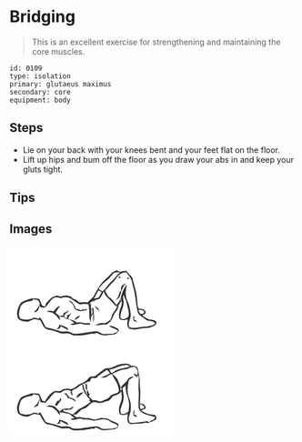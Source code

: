 # Bridging
> This is an excellent exercise for strengthening and maintaining the core muscles.

``` 
id: 0109 
type: isolation 
primary: glutaeus maximus 
secondary: core 
equipment: body 
``` 

## Steps

 - Lie on your back with your knees bent and your feet flat on the floor.
 - Lift up hips and bum off the floor as you draw your abs in and keep your gluts tight.

## Tips


## Images

<svg width="218pt" height="125pt" viewBox="0 0 218 125" xmlns="http://www.w3.org/2000/svg"><g fill="#FFF"><path d="M0 0h218v125H0V0m134.48 36.55c-3.32 3.64-7.19 6.7-10.6 10.25-6.15 5.95-9.33 14.06-13.75 21.21-2.44 2.11-4.92 4.17-6.74 6.89-3.71-1.01-7.5-.32-11.25-.11-1.37-.86-2.49-2.05-3.64-3.17-3.04-.6-5.72-2.13-7.65-4.57-1.81-.48-3.62-.95-5.42-1.43-2.89.16-5.77.53-8.41 1.79-1.88-.78-3.86-2.11-5.94-1.2-5.61 1.38-9.29 5.9-13.03 9.92-.39 1.42-.8 2.83-1.21 4.24-1.23-.41-2.46-.81-3.69-1.2-1.58-2.92-2.48-6.15-4.14-9.03-4.33-.34-8.94-1.39-13.09.35-4.06 1.6-8.67 2.47-11.77 5.79-3.32 5.79-5.95 12.96-2.98 19.48 2.25 3.08 6.38 3.89 9.94 4.44 4.29.9 7.66-2.72 11.68-3.35 2.49.25 4.91.92 7.37 1.41.2.31.62.93.83 1.24 2.55 3.98 3.9 9.61 9.05 11.06 5.68.77 11.13 2.56 16.43 4.71 4.06 1.92 8.6-.49 12.73 1.04 2.25.82 4.32 2.32 6.82 2.26 5.98.09 12.01-.3 17.85-1.63 2.9-.5 5.9-1.42 8.8-.45 1.35-3.11 4.43-.39 6.44.56 4.73 2.4 9.99.62 14.96.46 4.01.08 8.21-1.43 10.17-5.15l-1.12-2.69c-3.66-1.8-7.58-4.57-11.85-3.75 3.73 3.02 8.91 3.37 12.29 6.93-2.32 1.52-4.92 2.46-7.48 3.46-3.86-.2-7.71.42-11.57.32-3.48-.03-5.97-2.91-9.22-3.7-9.82.39-19.41 3.5-29.28 3.24-3.01.05-5.27-2.23-8.11-2.81-3.28-.97-6.66.37-9.98-.08-4.99-2-10.26-3.14-15.44-4.54-1.95-.58-4.67-.3-5.6-2.53-2.1-4.2-3.91-8.67-7.22-12.1-.63 4.7-5.14-.15-7.72 1.12-5.53 2.68-12.21 3.22-17.9.8-2.88-4.98-1.04-11.27.75-16.36 3.37-5.03 9.7-6.07 15.25-6.87.22-.51.65-1.52.87-2.03 2.33.42 4.72.63 6.98 1.38.83 1.42 1.4 2.98 2.1 4.46l-.44 1.57c-2.38 3.04-3.66 7.05-7.29 8.93.49.27.99.54 1.48.81 4.15-1.33 5.39-5.48 5.85-9.38.63 3.52 3.57 3.25 6.3 3.2 5.8-3.23 7.36-10.8 13.69-13.31 2.65-.72 5.23-.02 7.68 1.03 5.17-2.08 11.97-2.1 16.01 2.26 2.86 2.02 5.91 3.76 8.81 5.71 4.12-.08 8.3-1.35 12.35.11.33 5.49.95 10.97.88 16.48-.11 2.52 1.07 4.83 1.71 7.21.5-3.86-.26-8.43 3.09-11.19.24 3.65.1 7.32.34 10.97 2.21-6.04.01-12.47.34-18.69-.54.06-1.63.19-2.17.25.32 2.05.65 4.09 1.01 6.13-.58.75-1.17 1.48-1.77 2.22.11-4.49-.32-8.96-.52-13.43-.39-.44-1.17-1.33-1.56-1.78 1.61-1.12 3.23-2.21 4.93-3.2l-.79 2.58c1.57-3.34 5.2-3.84 8.35-4.76 2.97-2.65 4.05-6.69 6.27-9.91 1 7.01 7.9 10.03 11.88 15.1 1.76 1.59 2.93 4.71 5.78 4.3-1.35 2.68-2.54 5.5-4.68 7.68-2.46 2.38-2.4 6.03-3.76 8.98-1.46 2.08-3.51 3.65-5.82 4.69-2.12 1.53-4.67.88-7.09.82-2.92.5-5.66 1.81-8.25 3.2 5.28.03 10.42-1.87 15.75-.85.27-.38.8-1.13 1.07-1.5 5.33-2.29 6.75-8.59 8.98-13.37 2.67-3.15 5.56-6.52 5.39-10.95 1.39-1.87 2.79-3.75 3.76-5.88-.46-.77-.92-1.53-1.39-2.28-.86 3.18-3.22 5.57-5.2 8.08-2.44-3.9-5.39-7.48-9.07-10.26-2.97-2.15-4.03-5.78-5.88-8.78 1.85-1.63 3.46-3.5 4.95-5.45 2.75-3.6 6.77-6.05 9.1-10 2.84-5.05 8.15-8.7 14.03-8.86 1.79 2.47 3.63 4.92 5.34 7.45 2.05 3.18 2.33 7.03 3.26 10.6 3.53 11.04 3.77 22.75 6.18 34.03.88 2.79 3.01 5.13 5.63 6.43 3.4 1.96 6.12 6.27 10.52 5.6 2.6.75 6 .7 7.1 3.73-4.35 3.2-9.79 3.74-15 3.92-5.77.65-11.56 2.26-17.38 1.32-1.42-.25-2.44-1.75-2.41-3.15-.57-5.23 3.26-9.78 2.51-15.01-.52-4.71-1.44-9.43-2.94-13.94-1.68-3.21-2.92-6.64-3.45-10.23-1-4.82.85-9.56 1.13-14.35-4.54 5.36-6.77 12.12-8.15 18.9.58-.17 1.72-.52 2.29-.7l-1.5.6c.8 3.11 1.25 6.51.1 9.6-1.3 3.6-2.98 7.19-2.96 11.11-.06 2.29-.23 5.26 2.1 6.56 2.97 1.44 6.44.39 9.42-.5-.36 4.07-1.77 9.15 1.79 12.26 2.33 1.23 5.11.87 7.62 1.45 5.55-.88 11.06-2.36 16.72-2.25 2.88.05 5.5-1.4 8.06-2.54 1.74-1.07 4.35-2.38 3.63-4.89-1.05-3.12-4.93-3.13-7.65-3.63-4.23-.34-7.59-3.11-10.75-5.66 2.29-.88 4.75-1.93 4.31-4.88-.94-.98-1.85-1.98-2.76-2.99-2.22-.58-4.5-.83-6.79-.9l.39-.15c-2.09-3.24-1.5-7.33-2.11-10.98-.37-10.25-4.03-19.95-6.44-29.8-2.47-3.08-5.41-5.76-7.89-8.84-2.74.17-5.45.65-8.13 1.21-1.21-.37-2.42-.73-3.64-1.06.04-.27.12-.81.16-1.07-2.83 1.01-5.86 1.87-7.92 4.21m8.79 5.82c1.56.01 3.13 0 4.7-.03-1.26-.67-2.55-1.25-3.85-1.8-.21.45-.64 1.37-.85 1.83m12.38-.27c-.54 1.65-.02 2.26 1.56 1.84.54-1.64.02-2.25-1.56-1.84m-7.59 10.96c-1.27 2.19-1.68 4.93-.27 7.16.65-4.29 2.95-7.72 6.02-10.63-2 .96-4.22 1.79-5.75 3.47m-1.88 5.76c-1.25 3.4-2.08 6.97-3.77 10.2-.93.92-1.82 1.89-2.62 2.92 2.03-1.19 4.51-2.28 5.38-4.64 1.08-2.71 3.17-5.75 1.01-8.48m-68.1 13.96c3.54 2.53 7.37 5.84 7.77 10.47 2.26 2.02 5.21 2.82 8.14 3.17 2.89-.53 5.72-1.47 8.7-1.36-.97-.6-1.92-1.21-2.88-1.82l-.2 1.23c-.78-.12-2.35-.36-3.13-.49-.57.35-1.72 1.03-2.29 1.37-2.08-1.15-4.34-1.92-6.7-2.18-.49-1.21-.98-2.41-1.44-3.63-2.18-2.59-3.75-7.6-7.97-6.76m-20.36 14.1c-2.9-1.09-6.17-1.52-8.89.28 4.04.15 8.18.8 11.12 3.83 2.96 1.73 3.78 5.56 6.95 6.94-.45-1.97-1.13-3.85-1.74-5.76-1.42-1.06-2.83-2.14-4.24-3.22 1.04-3.63 3.97-6.18 5.58-9.51-4.02.87-6.05 4.77-8.78 7.44m54.07-7.17c2.16 2.49 4.95 4.46 6.31 7.58-.3-1.45-.47-2.94-.97-4.33-1.4-1.58-3.47-2.37-5.34-3.25m-40.7 9.43c-.05.79-.16 2.36-.21 3.14-1.81-.21-3.53.05-5.19.8 1.45 1.19 3.31 1.36 4.94.47 1.84 3.02 6.01 2.9 9.07 3.88 1.93 1.7 3.98 3.27 6.04 4.82-1.87.36-3.74.75-5.58 1.23 4.81 3.3 10.2-1.8 15.27-.12 3.49 1.18 7.18 1 10.8.86.04-.35.1-1.05.13-1.4-.54-.2-1.63-.58-2.17-.78-5.37 1.46-10.47-2.34-15.79-.59-.7-.6-1.4-1.21-2.1-1.82-3.13-1-6.12-2.38-9.19-3.57 1.23-2.44 2.98-4.57 4.31-6.95-1.35.83-2.66 1.74-3.94 2.67-.39-.02-1.17-.05-1.55-.06-.04.97-.1 2.9-.14 3.87-1.27-.33-2.54-.68-3.81-1.04.39-1.53.81-3.05 1.23-4.57 2.31-.91 4.07-2.68 5.12-4.92-2.39 1.4-4.67 3.01-7.24 4.08m14.61 8.68c3.26-.54 5.49-3.14 7.64-5.4-3.51.09-5.95 2.56-7.64 5.4m77.37-4.59c.15 1.82.18 3.65.52 5.45 1.06 1.71 3.21 1.7 4.97 1.5-1.47-1.03-2.96-2.01-4.46-2.99.24-1.31.47-2.61.7-3.91-.43-.01-1.3-.04-1.73-.05m-97.89 10.98c.75 2.68-1.34 4.35-2.98 6.04 2.61-.18 5.03-.98 5.32-3.95 3.34 1.8 6.67 3.6 10.03 5.35-.27-.76-.83-2.27-1.1-3.02-3.41-2.18-7.37-3.44-11.27-4.42z"/><path d="M137.52 36.27c2.67-1.45 5.65-.75 8.53-.91-2.5 1.66-4.69 3.78-6.3 6.33-1.96 3.04-4.96 5.13-7.46 7.68-3.56 3.45-5.56 8.32-9.9 11-1.63-1.19-3.28-2.35-4.88-3.59 3.65-5.08 8.47-9.14 13.32-13.03 2.26-2.46 4.28-5.14 6.69-7.48zM117.42 58.79c1.38.87 2.75 1.75 4.13 2.61-1.41 2.41-2.59 4.95-4.14 7.28-2.01.64-4.18.62-6.21 1.22 2.45-3.49 3.98-7.5 6.22-11.11zM150.38 76.85c1.04-3.95-1.62-7.83-.23-11.75 4.19 7.37 5.74 15.77 7.2 24.01.19 1.63-.37 3.24-.78 4.8-2.38 1.72-5.23 3.51-8.31 2.97-1.98-.74-2.09-3.07-1.81-4.84.37-5.3 3.49-9.91 3.93-15.19zM169.88 84.61c2.67.25 7.45-.33 7.68 3.44-.58 2.17-2.99 1.79-4.71 2.18-1.17-1.77-2.54-3.48-2.97-5.62z"/></g><g fill="#333"><path d="M134.48 36.55c2.06-2.34 5.09-3.2 7.92-4.21-.04.26-.12.8-.16 1.07 1.22.33 2.43.69 3.64 1.06 2.68-.56 5.39-1.04 8.13-1.21 2.48 3.08 5.42 5.76 7.89 8.84 2.41 9.85 6.07 19.55 6.44 29.8.61 3.65.02 7.74 2.11 10.98l-.39.15c2.29.07 4.57.32 6.79.9.91 1.01 1.82 2.01 2.76 2.99.44 2.95-2.02 4-4.31 4.88 3.16 2.55 6.52 5.32 10.75 5.66 2.72.5 6.6.51 7.65 3.63.72 2.51-1.89 3.82-3.63 4.89-2.56 1.14-5.18 2.59-8.06 2.54-5.66-.11-11.17 1.37-16.72 2.25-2.51-.58-5.29-.22-7.62-1.45-3.56-3.11-2.15-8.19-1.79-12.26-2.98.89-6.45 1.94-9.42.5-2.33-1.3-2.16-4.27-2.1-6.56-.02-3.92 1.66-7.51 2.96-11.11 1.15-3.09.7-6.49-.1-9.6l1.5-.6c-.57.18-1.71.53-2.29.7 1.38-6.78 3.61-13.54 8.15-18.9-.28 4.79-2.13 9.53-1.13 14.35.53 3.59 1.77 7.02 3.45 10.23 1.5 4.51 2.42 9.23 2.94 13.94.75 5.23-3.08 9.78-2.51 15.01-.03 1.4.99 2.9 2.41 3.15 5.82.94 11.61-.67 17.38-1.32 5.21-.18 10.65-.72 15-3.92-1.1-3.03-4.5-2.98-7.1-3.73-4.4.67-7.12-3.64-10.52-5.6-2.62-1.3-4.75-3.64-5.63-6.43-2.41-11.28-2.65-22.99-6.18-34.03-.93-3.57-1.21-7.42-3.26-10.6-1.71-2.53-3.55-4.98-5.34-7.45-5.88.16-11.19 3.81-14.03 8.86-2.33 3.95-6.35 6.4-9.1 10-1.49 1.95-3.1 3.82-4.95 5.45 1.85 3 2.91 6.63 5.88 8.78 3.68 2.78 6.63 6.36 9.07 10.26 1.98-2.51 4.34-4.9 5.2-8.08.47.75.93 1.51 1.39 2.28-.97 2.13-2.37 4.01-3.76 5.88.17 4.43-2.72 7.8-5.39 10.95-2.23 4.78-3.65 11.08-8.98 13.37-.27.37-.8 1.12-1.07 1.5-5.33-1.02-10.47.88-15.75.85 2.59-1.39 5.33-2.7 8.25-3.2 2.42.06 4.97.71 7.09-.82 2.31-1.04 4.36-2.61 5.82-4.69 1.36-2.95 1.3-6.6 3.76-8.98 2.14-2.18 3.33-5 4.68-7.68-2.85.41-4.02-2.71-5.78-4.3-3.98-5.07-10.88-8.09-11.88-15.1-2.22 3.22-3.3 7.26-6.27 9.91-3.15.92-6.78 1.42-8.35 4.76l.79-2.58c-1.7.99-3.32 2.08-4.93 3.2.39.45 1.17 1.34 1.56 1.78.2 4.47.63 8.94.52 13.43.6-.74 1.19-1.47 1.77-2.22-.36-2.04-.69-4.08-1.01-6.13.54-.06 1.63-.19 2.17-.25-.33 6.22 1.87 12.65-.34 18.69-.24-3.65-.1-7.32-.34-10.97-3.35 2.76-2.59 7.33-3.09 11.19-.64-2.38-1.82-4.69-1.71-7.21.07-5.51-.55-10.99-.88-16.48-4.05-1.46-8.23-.19-12.35-.11-2.9-1.95-5.95-3.69-8.81-5.71-4.04-4.36-10.84-4.34-16.01-2.26-2.45-1.05-5.03-1.75-7.68-1.03-6.33 2.51-7.89 10.08-13.69 13.31-2.73.05-5.67.32-6.3-3.2-.46 3.9-1.7 8.05-5.85 9.38-.49-.27-.99-.54-1.48-.81 3.63-1.88 4.91-5.89 7.29-8.93l.44-1.57c-.7-1.48-1.27-3.04-2.1-4.46-2.26-.75-4.65-.96-6.98-1.38-.22.51-.65 1.52-.87 2.03-5.55.8-11.88 1.84-15.25 6.87-1.79 5.09-3.63 11.38-.75 16.36 5.69 2.42 12.37 1.88 17.9-.8 2.58-1.27 7.09 3.58 7.72-1.12 3.31 3.43 5.12 7.9 7.22 12.1.93 2.23 3.65 1.95 5.6 2.53 5.18 1.4 10.45 2.54 15.44 4.54 3.32.45 6.7-.89 9.98.08 2.84.58 5.1 2.86 8.11 2.81 9.87.26 19.46-2.85 29.28-3.24 3.25.79 5.74 3.67 9.22 3.7 3.86.1 7.71-.52 11.57-.32 2.56-1 5.16-1.94 7.48-3.46-3.38-3.56-8.56-3.91-12.29-6.93 4.27-.82 8.19 1.95 11.85 3.75l1.12 2.69c-1.96 3.72-6.16 5.23-10.17 5.15-4.97.16-10.23 1.94-14.96-.46-2.01-.95-5.09-3.67-6.44-.56-2.9-.97-5.9-.05-8.8.45-5.84 1.33-11.87 1.72-17.85 1.63-2.5.06-4.57-1.44-6.82-2.26-4.13-1.53-8.67.88-12.73-1.04-5.3-2.15-10.75-3.94-16.43-4.71-5.15-1.45-6.5-7.08-9.05-11.06-.21-.31-.63-.93-.83-1.24-2.46-.49-4.88-1.16-7.37-1.41-4.02.63-7.39 4.25-11.68 3.35-3.56-.55-7.69-1.36-9.94-4.44-2.97-6.52-.34-13.69 2.98-19.48 3.1-3.32 7.71-4.19 11.77-5.79 4.15-1.74 8.76-.69 13.09-.35 1.66 2.88 2.56 6.11 4.14 9.03 1.23.39 2.46.79 3.69 1.2.41-1.41.82-2.82 1.21-4.24 3.74-4.02 7.42-8.54 13.03-9.92 2.08-.91 4.06.42 5.94 1.2 2.64-1.26 5.52-1.63 8.41-1.79 1.8.48 3.61.95 5.42 1.43 1.93 2.44 4.61 3.97 7.65 4.57 1.15 1.12 2.27 2.31 3.64 3.17 3.75-.21 7.54-.9 11.25.11 1.82-2.72 4.3-4.78 6.74-6.89 4.42-7.15 7.6-15.26 13.75-21.21 3.41-3.55 7.28-6.61 10.6-10.25m3.04-.28c-2.41 2.34-4.43 5.02-6.69 7.48-4.85 3.89-9.67 7.95-13.32 13.03 1.6 1.24 3.25 2.4 4.88 3.59 4.34-2.68 6.34-7.55 9.9-11 2.5-2.55 5.5-4.64 7.46-7.68 1.61-2.55 3.8-4.67 6.3-6.33-2.88.16-5.86-.54-8.53.91m-20.1 22.52c-2.24 3.61-3.77 7.62-6.22 11.11 2.03-.6 4.2-.58 6.21-1.22 1.55-2.33 2.73-4.87 4.14-7.28-1.38-.86-2.75-1.74-4.13-2.61m32.96 18.06c-.44 5.28-3.56 9.89-3.93 15.19-.28 1.77-.17 4.1 1.81 4.84 3.08.54 5.93-1.25 8.31-2.97.41-1.56.97-3.17.78-4.8-1.46-8.24-3.01-16.64-7.2-24.01-1.39 3.92 1.27 7.8.23 11.75m19.5 7.76c.43 2.14 1.8 3.85 2.97 5.62 1.72-.39 4.13-.01 4.71-2.18-.23-3.77-5.01-3.19-7.68-3.44z"/><path d="M143.27 42.37c.21-.46.64-1.38.85-1.83 1.3.55 2.59 1.13 3.85 1.8-1.57.03-3.14.04-4.7.03zM155.65 42.1c1.58-.41 2.1.2 1.56 1.84-1.58.42-2.1-.19-1.56-1.84zM148.06 53.06c1.53-1.68 3.75-2.51 5.75-3.47-3.07 2.91-5.37 6.34-6.02 10.63-1.41-2.23-1-4.97.27-7.16zM146.18 58.82c2.16 2.73.07 5.77-1.01 8.48-.87 2.36-3.35 3.45-5.38 4.64.8-1.03 1.69-2 2.62-2.92 1.69-3.23 2.52-6.8 3.77-10.2zM78.08 72.78c4.22-.84 5.79 4.17 7.97 6.76.46 1.22.95 2.42 1.44 3.63 2.36.26 4.62 1.03 6.7 2.18.57-.34 1.72-1.02 2.29-1.37.78.13 2.35.37 3.13.49l.2-1.23c.96.61 1.91 1.22 2.88 1.82-2.98-.11-5.81.83-8.7 1.36-2.93-.35-5.88-1.15-8.14-3.17-.4-4.63-4.23-7.94-7.77-10.47zM57.72 86.88c2.73-2.67 4.76-6.57 8.78-7.44-1.61 3.33-4.54 5.88-5.58 9.51 1.41 1.08 2.82 2.16 4.24 3.22.61 1.91 1.29 3.79 1.74 5.76-3.17-1.38-3.99-5.21-6.95-6.94-2.94-3.03-7.08-3.68-11.12-3.83 2.72-1.8 5.99-1.37 8.89-.28zM111.79 79.71c1.87.88 3.94 1.67 5.34 3.25.5 1.39.67 2.88.97 4.33-1.36-3.12-4.15-5.09-6.31-7.58z"/><path d="M71.09 89.14c2.57-1.07 4.85-2.68 7.24-4.08-1.05 2.24-2.81 4.01-5.12 4.92-.42 1.52-.84 3.04-1.23 4.57 1.27.36 2.54.71 3.81 1.04.04-.97.1-2.9.14-3.87.38.01 1.16.04 1.55.06 1.28-.93 2.59-1.84 3.94-2.67-1.33 2.38-3.08 4.51-4.31 6.95 3.07 1.19 6.06 2.57 9.19 3.57.7.61 1.4 1.22 2.1 1.82 5.32-1.75 10.42 2.05 15.79.59.54.2 1.63.58 2.17.78-.03.35-.09 1.05-.13 1.4-3.62.14-7.31.32-10.8-.86-5.07-1.68-10.46 3.42-15.27.12 1.84-.48 3.71-.87 5.58-1.23-2.06-1.55-4.11-3.12-6.04-4.82-3.06-.98-7.23-.86-9.07-3.88-1.63.89-3.49.72-4.94-.47a9.642 9.642 0 0 1 5.19-.8c.05-.78.16-2.35.21-3.14z"/><path d="M85.7 97.82c1.69-2.84 4.13-5.31 7.64-5.4-2.15 2.26-4.38 4.86-7.64 5.4zM163.07 93.23c.43.01 1.3.04 1.73.05-.23 1.3-.46 2.6-.7 3.91 1.5.98 2.99 1.96 4.46 2.99-1.76.2-3.91.21-4.97-1.5-.34-1.8-.37-3.63-.52-5.45zM65.18 104.21c3.9.98 7.86 2.24 11.27 4.42.27.75.83 2.26 1.1 3.02-3.36-1.75-6.69-3.55-10.03-5.35-.29 2.97-2.71 3.77-5.32 3.95 1.64-1.69 3.73-3.36 2.98-6.04z"/></g></svg>
<svg width="218pt" height="125pt" viewBox="0 0 218 125" xmlns="http://www.w3.org/2000/svg"><g fill="#FFF"><path d="M0 0h218v125H0V0m134.17 35.75c-2.8 1.22-6.13-.13-8.77 1.56-4.52 2.68-8.29 6.42-12.49 9.52-2.12.4-4.36.22-6.43.86-2.66 1.58-3.78 4.89-6.74 6.08-3.6 2.56-8.23 3.4-11.38 6.58-1.96 2.08-4.97 2.42-7.37 3.78-4.37-1.25-9.3-.98-13.07 1.75-2.59 2.15-6.08-.44-8.9 1.01-5.99 2.45-9.16 8.44-12.56 13.54-1.12-.45-2.24-.87-3.37-1.26-1.65-2.87-2.29-6.21-4.15-8.97-3.66-.43-7.45-.98-11.1-.32-4.63 1.88-10.02 2.65-13.63 6.41-3.42 5.9-6.26 13.57-2.6 20.06 3.28 3.22 8.15 3.67 12.49 4.07 2.82-1.31 5.58-2.86 8.6-3.64 2.52.31 4.99.92 7.47 1.44.21.33.62.98.83 1.3 2.68 4.11 4.17 10.24 9.83 11.19 6.33.61 12.09 3.41 18.08 5.26 4.01.31 8.32-1.22 12.03 1.03 3.63 2.27 8.04 1.48 12.07 1.37 5.91-.11 11.61-1.84 17.44-2.58.77.23 1.54.5 2.29.81-.09-.47-.27-1.39-.36-1.85 3.68-.43 6.1 2.77 9.54 3.13 4.5 1.11 9.02-.62 13.57-.53 3.97-.14 9.73-2.62 7.95-7.56-1.84-.91-3.67-1.82-5.55-2.64-2.93-.81-5.36-2.67-8.04-4-2.97-.72-6.03-.99-9.07-1.17-2.63.58-5.03 2.19-7.82 1.99-3.8.28-7.23-2.12-11.03-1.67-4.53.62-8.86-2.58-13.34-.76-1.57-1.26-3.12-2.54-4.7-3.76 1.46-.19 2.92-.38 4.39-.55 2.3-2.03 4.43-4.25 6.72-6.28 2.12-1.01 4.49-1.43 6.51-2.66 3.46-2.64 5.95-6.83 10.67-7.26 2.22.54 4.42 1.51 6.75 1.26 4.22.16 7.85-2.32 11.94-2.91 2.22-1.59 3.93-3.71 5.38-6 4.07-1.27 8.48-2.55 11.05-6.25.71 4.31 1.38 8.9-.21 13.11-1.41 3.76-2.91 7.66-2.69 11.75-.08 1.99.07 4.43 2.03 5.52 2.98 1.52 6.49.39 9.48-.49-.36 2.84-.71 5.72-.42 8.59.51 2.47 2.74 4.97 5.48 4.54 4.98-.53 10-.43 14.97-1.03 2.8-1.28 5.88-.24 8.79-.47-.96-3.02-5.25-1.97-7.65-1.56-6.05.46-12.03 1.98-18.13 1.21-3.3-3.65-.98-8.75.3-12.79 1.21-5.8 1.42-12.09-.81-17.69-1.62-3.77-2.25-7.85-2.81-11.88.13-4.32.8-8.62 1.5-12.88 1.39-2.65 4.98-3.16 6.6-5.72-2.69.82-6.2.88-7.54 3.81-2.28 3.87-6.16 6.32-8.89 9.83l-.5-.56c.39 1.53 2.09 5.08-.26 5.42-.47-1.57-.05-3.4-.12-5.06l-.06.07c-.63-2.39-2-4.47-2.86-6.76-.57-4.62-5.11-6.94-7.71-10.37 5.4-2.07 10.46-5.34 16.36-5.77 4.54-.23 8.27-4.18 12.96-3.17 3.82 1.89 4.85 7.31 3.37 11.02-1.46-1.19-3.11-1.85-4.96-1.99 1.45 2.09 3.55 3.57 5.68 4.92l-.9-2.33c.75-.07 1.66-.27 2.1.55.47 6.37-.82 12.72-.11 19.08.85 7.84-.93 15.75.15 23.57 2.25 5.9 9.18 7.78 14.67 9.42 2.11.7 4.25 1.32 6.45 1.71.82 3.71-3.56 4.46-6.14 5.17-.03.67 0 1.34.02 2.01 2.75-1.12 5.48-2.3 8.05-3.8.49-2.33-.28-4.48-1.71-6.32-6.64.57-12.96-2.02-18.36-5.68 2.11-.57 4.13-1.39 6.06-2.4-.04-.97-.09-1.95-.13-2.92-.83-.92-1.64-1.85-2.44-2.78-1.63-.37-3.27-.72-4.91-1.04-.01-5.03.83-10.03.46-15.06.06-4.71-1.04-9.36-.74-14.07.26-5.29-1.62-10.31-2.19-15.51-.35-4.22-5.53-5.72-9.07-4.8-2.95-4.25-8.27-3.3-12.65-2.53-4.93.35-9 3.43-13.64 4.75m29.4 63c1.04.92 2.4 1.37 3.61 2.02.18-.45.53-1.33.7-1.78-1.27-.53-2.53-1.06-3.79-1.61.32-1.9.65-3.8.92-5.72-2.42 1.63-1.76 4.65-1.44 7.09z"/><path d="M147.98 33.14c3.51-.5 7.66-1.97 10.55.93-5.87 2.46-12.58 2.13-18.17 5.38-2.24.84-3.79 3.7-6.43 2.99-.96-1.32-1.56-2.86-1.92-4.44 5.66-.19 10.47-3.86 15.97-4.86zM116.74 46.65c4.27-2.12 7.48-5.87 11.8-7.98 1.42 1.3 2.71 2.71 3.96 4.18-3.79 2.6-7.98 4.51-12.44 5.61 2.98.6 6.72.98 9.1-1.33 1.68-1.46 3.8-2.22 5.84-3.02 2.45 6.1 7.31 11.11 8.49 17.72.35 1.52.65 3.05.96 4.59-.59.79-1.17 1.58-1.75 2.37-2.8.82-5.6 1.73-8.29 2.87-1.81 1.17-2.59 3.49-4.5 4.56-2.1 1.17-4.31 2.33-6.76 2.52.07.15.19.46.25.62-.59.18-1.77.55-2.35.74l-3.11.32c-2.41-2.09-5.49-1.91-8.45-1.86-2.09-1.66-3.86-3.67-5.31-5.9.46-.26 1.38-.79 1.84-1.05-1.34-2.07-2.27-4.36-3.2-6.63-.33.78-.65 1.57-.94 2.37.68 2.13.47 4.38.37 6.58 1.25 1.54 5.18 2.96 2.61 5.15.53.46 1.6 1.37 2.13 1.82-4.07 3.47-8.57 6.42-13.48 8.55-4.3 1.5-6.46 5.88-10.39 7.97-4.34-1.85-8.73-3.65-13.36-4.63l2.21-.84c-.74-.57-1.49-1.13-2.23-1.69-1.17 1.07-2.33 2.15-3.5 3.23-2.18-2.08-4.24-4.27-6.46-6.3-3.32-1.69-7.78-2.53-10.98-.12 2.41.31 4.82.59 7.22.92 2.28 1.78 4.69 3.41 6.7 5.52 1.29 1.54 1.92 3.79 4.13 4.34-.2-.78-.6-2.33-.81-3.1 4.58-.49 8.72 1.65 13.16 2.23 2.13 1.89 4.4 3.62 6.69 5.32-1.82.29-3.63.59-5.44.95 4.2 3.82 9.84-1.67 14.6 0 4.2 1.56 8.73.46 12.97 1.68 6.28 2.15 12.5-2.1 18.87-.67 3.57-.41 5.44 3 8.5 4.04 2.83 1.09 6 1.94 7.86 4.54-1.04.79-2.07 1.59-3.11 2.39-1.22.13-2.43.26-3.65.41l.1.79c-4.22-.35-8.43.41-12.64.19-3.63-.07-6.09-3.9-9.78-3.55-9.39.54-18.58 3.31-28.02 3.18-3.28.08-5.7-2.61-8.87-2.97-3.36-.85-6.88.88-10.2-.23-6.24-2.61-13.15-3.47-19.44-5.68-2.74-4.37-4.4-9.45-7.91-13.37-.3.64-.91 1.91-1.21 2.54-2.58-.65-5.41-2.3-8.01-.77-5.07 2.53-11.34 2.35-16.5.29-2.94-5.01-1-11.31.75-16.45 3.43-5.03 9.78-6.05 15.36-6.87.17-.52.51-1.55.69-2.07 2.39.48 4.84.72 7.19 1.42.84 1.58 1.52 3.27 1.93 5.01-2.18 3.63-3.79 8.08-7.87 10.01l1.61.64c1.23-.62 2.45-1.24 3.68-1.84 1.16-2.83 1.98-5.77 2.63-8.74.23 1.02.68 3.05.91 4.07 1.82.86 4 .08 5.97.27-.02.36-.05 1.07-.07 1.42 1.23-1.42 2.45-2.85 3.59-4.34 3.92-2.99 5.53-8.29 10.35-10.25 1.78.23 3.54.54 5.33.72 2.82-.89 4.86-3.67 8.02-3.71 2.77-.12 6.62-.2 7.68 3.04-.88-.07-2.63-.21-3.51-.27.69.2 2.06.61 2.75.82.34 1.11.69 2.22 1.06 3.33.3-.16.92-.46 1.23-.62-.76-1.73-.87-3.6-.79-5.47 1.75-1.46 3.78-2.52 6.05-2.91 1.76-2.56 4.64-3.85 7.24-5.39.5 5.68 2.66 11.09 6.24 15.53.25-3.29-1.9-5.97-3.17-8.82-.78-2.58-.32-5.93-3.03-7.43 3.87.37 6.52-3.43 10.39-3.28.39-1.21.79-2.42 1.19-3.63.46-.22 1.37-.66 1.83-.88 2.84.17 6.45.69 7.5-2.72m-16.63 10.58c.09 2.89.41 5.77.91 8.62.48-.71.96-1.42 1.44-2.14-.23-2.17-.36-4.35-.48-6.53-.47.01-1.4.03-1.87.05M88.45 76c3.44-2.01 6.27-4.8 8.94-7.71-4.26.27-8.96 2.93-8.94 7.71m-17.26-6.19c3.14.8 4.71 3.42 5.81 6.21 3.99.22 7.36 2.27 10.28 4.84-.26-4.28-4.73-5.1-8.12-5.7-1.6-1.8-3.1-3.69-4.27-5.79-1.22.25-2.46.42-3.7.44m-4.29 5.73c-.3.93-.89 2.79-1.18 3.71h-2.33c-1.19 1.76-2.36 3.52-3.49 5.31.68.64 1.36 1.28 2.04 1.91 2.12-2.79 4.23-5.58 6.51-8.22-.51-.91-1.02-1.81-1.55-2.71m11.17 14.2c-2.47-.09-4.96-.15-7.41.22 2.97 2.52 6.89 1.12 10.38 1.07 1.28-1.11 2.52-2.26 3.71-3.46-2.71-1.3-4.05 2.66-6.68 2.17m-13.11 14.6c1.27 2.63-1.08 4.19-2.75 5.74 1.39-.2 2.78-.42 4.16-.64.33-1.11.65-2.21.97-3.32 3.34 1.88 6.74 3.62 10.1 5.45-.36-1.39-.61-3.22-2.24-3.71-3.32-1.39-6.62-3.13-10.24-3.52zM149.02 62.66c1.42-1.14 2.83-2.31 4.23-3.47-1.33 8.96 4.68 16.9 4.49 25.77-.14 3.09-.05 6.43-1.39 9.26-2.71 1.63-6.7 4.36-9.56 1.62-1.21-3.79.24-7.81 1.67-11.34 1.58-3.27 1.96-6.96 2.29-10.52-.43-3.79-1.23-7.53-1.73-11.32zM171.76 83.86c2.07 1.19 5.64 1.11 5.93 4.09-.72 2.39-3.28 2.15-5.26 2.24-.28-2.11-.48-4.22-.67-6.33z"/></g><g fill="#333"><path d="M134.17 35.75c4.64-1.32 8.71-4.4 13.64-4.75 4.38-.77 9.7-1.72 12.65 2.53 3.54-.92 8.72.58 9.07 4.8.57 5.2 2.45 10.22 2.19 15.51-.3 4.71.8 9.36.74 14.07.37 5.03-.47 10.03-.46 15.06 1.64.32 3.28.67 4.91 1.04.8.93 1.61 1.86 2.44 2.78.04.97.09 1.95.13 2.92-1.93 1.01-3.95 1.83-6.06 2.4 5.4 3.66 11.72 6.25 18.36 5.68 1.43 1.84 2.2 3.99 1.71 6.32-2.57 1.5-5.3 2.68-8.05 3.8-.02-.67-.05-1.34-.02-2.01 2.58-.71 6.96-1.46 6.14-5.17-2.2-.39-4.34-1.01-6.45-1.71-5.49-1.64-12.42-3.52-14.67-9.42-1.08-7.82.7-15.73-.15-23.57-.71-6.36.58-12.71.11-19.08-.44-.82-1.35-.62-2.1-.55l.9 2.33c-2.13-1.35-4.23-2.83-5.68-4.92 1.85.14 3.5.8 4.96 1.99 1.48-3.71.45-9.13-3.37-11.02-4.69-1.01-8.42 2.94-12.96 3.17-5.9.43-10.96 3.7-16.36 5.77 2.6 3.43 7.14 5.75 7.71 10.37.86 2.29 2.23 4.37 2.86 6.76l.06-.07c.07 1.66-.35 3.49.12 5.06 2.35-.34.65-3.89.26-5.42l.5.56c2.73-3.51 6.61-5.96 8.89-9.83 1.34-2.93 4.85-2.99 7.54-3.81-1.62 2.56-5.21 3.07-6.6 5.72-.7 4.26-1.37 8.56-1.5 12.88.56 4.03 1.19 8.11 2.81 11.88 2.23 5.6 2.02 11.89.81 17.69-1.28 4.04-3.6 9.14-.3 12.79 6.1.77 12.08-.75 18.13-1.21 2.4-.41 6.69-1.46 7.65 1.56-2.91.23-5.99-.81-8.79.47-4.97.6-9.99.5-14.97 1.03-2.74.43-4.97-2.07-5.48-4.54-.29-2.87.06-5.75.42-8.59-2.99.88-6.5 2.01-9.48.49-1.96-1.09-2.11-3.53-2.03-5.52-.22-4.09 1.28-7.99 2.69-11.75 1.59-4.21.92-8.8.21-13.11-2.57 3.7-6.98 4.98-11.05 6.25-1.45 2.29-3.16 4.41-5.38 6-4.09.59-7.72 3.07-11.94 2.91-2.33.25-4.53-.72-6.75-1.26-4.72.43-7.21 4.62-10.67 7.26-2.02 1.23-4.39 1.65-6.51 2.66-2.29 2.03-4.42 4.25-6.72 6.28-1.47.17-2.93.36-4.39.55 1.58 1.22 3.13 2.5 4.7 3.76 4.48-1.82 8.81 1.38 13.34.76 3.8-.45 7.23 1.95 11.03 1.67 2.79.2 5.19-1.41 7.82-1.99 3.04.18 6.1.45 9.07 1.17 2.68 1.33 5.11 3.19 8.04 4 1.88.82 3.71 1.73 5.55 2.64 1.78 4.94-3.98 7.42-7.95 7.56-4.55-.09-9.07 1.64-13.57.53-3.44-.36-5.86-3.56-9.54-3.13.09.46.27 1.38.36 1.85-.75-.31-1.52-.58-2.29-.81-5.83.74-11.53 2.47-17.44 2.58-4.03.11-8.44.9-12.07-1.37-3.71-2.25-8.02-.72-12.03-1.03-5.99-1.85-11.75-4.65-18.08-5.26-5.66-.95-7.15-7.08-9.83-11.19-.21-.32-.62-.97-.83-1.3-2.48-.52-4.95-1.13-7.47-1.44-3.02.78-5.78 2.33-8.6 3.64-4.34-.4-9.21-.85-12.49-4.07-3.66-6.49-.82-14.16 2.6-20.06 3.61-3.76 9-4.53 13.63-6.41 3.65-.66 7.44-.11 11.1.32 1.86 2.76 2.5 6.1 4.15 8.97 1.13.39 2.25.81 3.37 1.26 3.4-5.1 6.57-11.09 12.56-13.54 2.82-1.45 6.31 1.14 8.9-1.01 3.77-2.73 8.7-3 13.07-1.75 2.4-1.36 5.41-1.7 7.37-3.78 3.15-3.18 7.78-4.02 11.38-6.58 2.96-1.19 4.08-4.5 6.74-6.08 2.07-.64 4.31-.46 6.43-.86 4.2-3.1 7.97-6.84 12.49-9.52 2.64-1.69 5.97-.34 8.77-1.56m13.81-2.61c-5.5 1-10.31 4.67-15.97 4.86.36 1.58.96 3.12 1.92 4.44 2.64.71 4.19-2.15 6.43-2.99 5.59-3.25 12.3-2.92 18.17-5.38-2.89-2.9-7.04-1.43-10.55-.93m-31.24 13.51c-1.05 3.41-4.66 2.89-7.5 2.72-.46.22-1.37.66-1.83.88-.4 1.21-.8 2.42-1.19 3.63-3.87-.15-6.52 3.65-10.39 3.28 2.71 1.5 2.25 4.85 3.03 7.43 1.27 2.85 3.42 5.53 3.17 8.82a28.745 28.745 0 0 1-6.24-15.53c-2.6 1.54-5.48 2.83-7.24 5.39-2.27.39-4.3 1.45-6.05 2.91-.08 1.87.03 3.74.79 5.47-.31.16-.93.46-1.23.62-.37-1.11-.72-2.22-1.06-3.33-.69-.21-2.06-.62-2.75-.82.88.06 2.63.2 3.51.27-1.06-3.24-4.91-3.16-7.68-3.04-3.16.04-5.2 2.82-8.02 3.71-1.79-.18-3.55-.49-5.33-.72-4.82 1.96-6.43 7.26-10.35 10.25-1.14 1.49-2.36 2.92-3.59 4.34.02-.35.05-1.06.07-1.42-1.97-.19-4.15.59-5.97-.27-.23-1.02-.68-3.05-.91-4.07-.65 2.97-1.47 5.91-2.63 8.74-1.23.6-2.45 1.22-3.68 1.84l-1.61-.64c4.08-1.93 5.69-6.38 7.87-10.01-.41-1.74-1.09-3.43-1.93-5.01-2.35-.7-4.8-.94-7.19-1.42-.18.52-.52 1.55-.69 2.07-5.58.82-11.93 1.84-15.36 6.87-1.75 5.14-3.69 11.44-.75 16.45 5.16 2.06 11.43 2.24 16.5-.29 2.6-1.53 5.43.12 8.01.77.3-.63.91-1.9 1.21-2.54 3.51 3.92 5.17 9 7.91 13.37 6.29 2.21 13.2 3.07 19.44 5.68 3.32 1.11 6.84-.62 10.2.23 3.17.36 5.59 3.05 8.87 2.97 9.44.13 18.63-2.64 28.02-3.18 3.69-.35 6.15 3.48 9.78 3.55 4.21.22 8.42-.54 12.64-.19l-.1-.79c1.22-.15 2.43-.28 3.65-.41 1.04-.8 2.07-1.6 3.11-2.39-1.86-2.6-5.03-3.45-7.86-4.54-3.06-1.04-4.93-4.45-8.5-4.04-6.37-1.43-12.59 2.82-18.87.67-4.24-1.22-8.77-.12-12.97-1.68-4.76-1.67-10.4 3.82-14.6 0 1.81-.36 3.62-.66 5.44-.95-2.29-1.7-4.56-3.43-6.69-5.32-4.44-.58-8.58-2.72-13.16-2.23.21.77.61 2.32.81 3.1-2.21-.55-2.84-2.8-4.13-4.34-2.01-2.11-4.42-3.74-6.7-5.52-2.4-.33-4.81-.61-7.22-.92 3.2-2.41 7.66-1.57 10.98.12 2.22 2.03 4.28 4.22 6.46 6.3 1.17-1.08 2.33-2.16 3.5-3.23.74.56 1.49 1.12 2.23 1.69l-2.21.84c4.63.98 9.02 2.78 13.36 4.63 3.93-2.09 6.09-6.47 10.39-7.97 4.91-2.13 9.41-5.08 13.48-8.55-.53-.45-1.6-1.36-2.13-1.82 2.57-2.19-1.36-3.61-2.61-5.15.1-2.2.31-4.45-.37-6.58.29-.8.61-1.59.94-2.37.93 2.27 1.86 4.56 3.2 6.63-.46.26-1.38.79-1.84 1.05 1.45 2.23 3.22 4.24 5.31 5.9 2.96-.05 6.04-.23 8.45 1.86l3.11-.32c.58-.19 1.76-.56 2.35-.74-.06-.16-.18-.47-.25-.62 2.45-.19 4.66-1.35 6.76-2.52 1.91-1.07 2.69-3.39 4.5-4.56 2.69-1.14 5.49-2.05 8.29-2.87.58-.79 1.16-1.58 1.75-2.37-.31-1.54-.61-3.07-.96-4.59-1.18-6.61-6.04-11.62-8.49-17.72-2.04.8-4.16 1.56-5.84 3.02-2.38 2.31-6.12 1.93-9.1 1.33 4.46-1.1 8.65-3.01 12.44-5.61-1.25-1.47-2.54-2.88-3.96-4.18-4.32 2.11-7.53 5.86-11.8 7.98m32.28 16.01c.5 3.79 1.3 7.53 1.73 11.32-.33 3.56-.71 7.25-2.29 10.52-1.43 3.53-2.88 7.55-1.67 11.34 2.86 2.74 6.85.01 9.56-1.62 1.34-2.83 1.25-6.17 1.39-9.26.19-8.87-5.82-16.81-4.49-25.77-1.4 1.16-2.81 2.33-4.23 3.47m22.74 21.2c.19 2.11.39 4.22.67 6.33 1.98-.09 4.54.15 5.26-2.24-.29-2.98-3.86-2.9-5.93-4.09z"/><path d="M100.11 57.23c.47-.02 1.4-.04 1.87-.05.12 2.18.25 4.36.48 6.53-.48.72-.96 1.43-1.44 2.14-.5-2.85-.82-5.73-.91-8.62zM88.45 76c-.02-4.78 4.68-7.44 8.94-7.71-2.67 2.91-5.5 5.7-8.94 7.71zM71.19 69.81c1.24-.02 2.48-.19 3.7-.44 1.17 2.1 2.67 3.99 4.27 5.79 3.39.6 7.86 1.42 8.12 5.7-2.92-2.57-6.29-4.62-10.28-4.84-1.1-2.79-2.67-5.41-5.81-6.21zM66.9 75.54c.53.9 1.04 1.8 1.55 2.71-2.28 2.64-4.39 5.43-6.51 8.22-.68-.63-1.36-1.27-2.04-1.91 1.13-1.79 2.3-3.55 3.49-5.31h2.33c.29-.92.88-2.78 1.18-3.71zM78.07 89.74c2.63.49 3.97-3.47 6.68-2.17-1.19 1.2-2.43 2.35-3.71 3.46-3.49.05-7.41 1.45-10.38-1.07 2.45-.37 4.94-.31 7.41-.22zM163.57 98.75c-.32-2.44-.98-5.46 1.44-7.09-.27 1.92-.6 3.82-.92 5.72 1.26.55 2.52 1.08 3.79 1.61-.17.45-.52 1.33-.7 1.78-1.21-.65-2.57-1.1-3.61-2.02zM64.96 104.34c3.62.39 6.92 2.13 10.24 3.52 1.63.49 1.88 2.32 2.24 3.71-3.36-1.83-6.76-3.57-10.1-5.45-.32 1.11-.64 2.21-.97 3.32-1.38.22-2.77.44-4.16.64 1.67-1.55 4.02-3.11 2.75-5.74z"/></g></svg>